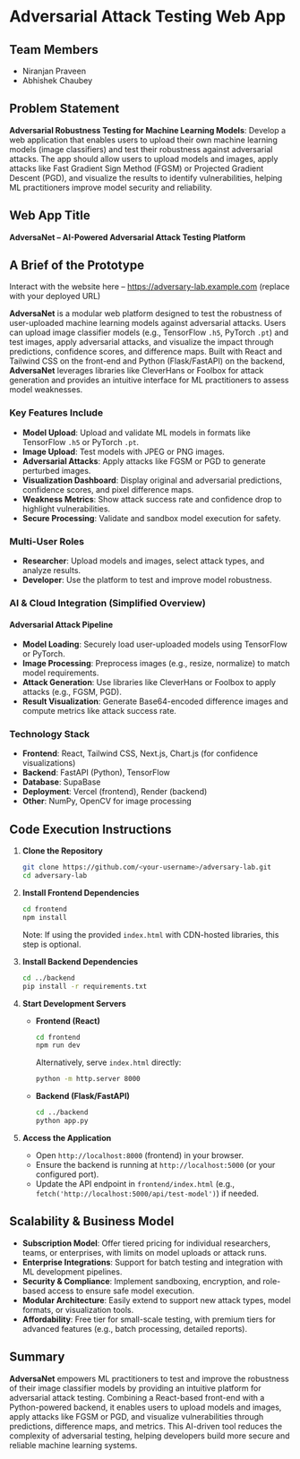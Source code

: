 # Adversarial Attack Testing Web App

## Team Members

- Niranjan Praveen
- Abhishek Chaubey

## Problem Statement

**Adversarial Robustness Testing for Machine Learning Models**: Develop a web application that enables users to upload their own machine learning models (image classifiers) and test their robustness against adversarial attacks. The app should allow users to upload models and images, apply attacks like Fast Gradient Sign Method (FGSM) or Projected Gradient Descent (PGD), and visualize the results to identify vulnerabilities, helping ML practitioners improve model security and reliability.

## Web App Title

**AdversaNet – AI-Powered Adversarial Attack Testing Platform**

## A Brief of the Prototype

Interact with the website here – https://adversary-lab.example.com (replace with your deployed URL)

**AdversaNet** is a modular web platform designed to test the robustness of user-uploaded machine learning models against adversarial attacks. Users can upload image classifier models (e.g., TensorFlow `.h5`, PyTorch `.pt`) and test images, apply adversarial attacks, and visualize the impact through predictions, confidence scores, and difference maps. Built with React and Tailwind CSS on the front-end and Python (Flask/FastAPI) on the backend, **AdversaNet** leverages libraries like CleverHans or Foolbox for attack generation and provides an intuitive interface for ML practitioners to assess model weaknesses.

### Key Features Include

- **Model Upload**: Upload and validate ML models in formats like TensorFlow `.h5` or PyTorch `.pt`.
- **Image Upload**: Test models with JPEG or PNG images.
- **Adversarial Attacks**: Apply attacks like FGSM or PGD to generate perturbed images.
- **Visualization Dashboard**: Display original and adversarial predictions, confidence scores, and pixel difference maps.
- **Weakness Metrics**: Show attack success rate and confidence drop to highlight vulnerabilities.
- **Secure Processing**: Validate and sandbox model execution for safety.

### Multi-User Roles

- **Researcher**: Upload models and images, select attack types, and analyze results.
- **Developer**: Use the platform to test and improve model robustness.

### AI & Cloud Integration (Simplified Overview)

#### Adversarial Attack Pipeline

- **Model Loading**: Securely load user-uploaded models using TensorFlow or PyTorch.
- **Image Processing**: Preprocess images (e.g., resize, normalize) to match model requirements.
- **Attack Generation**: Use libraries like CleverHans or Foolbox to apply attacks (e.g., FGSM, PGD).
- **Result Visualization**: Generate Base64-encoded difference images and compute metrics like attack success rate.

### Technology Stack

- **Frontend**: React, Tailwind CSS, Next.js, Chart.js (for confidence visualizations)
- **Backend**: FastAPI (Python), TensorFlow
- **Database**: SupaBase
- **Deployment**: Vercel (frontend), Render (backend)
- **Other**: NumPy, OpenCV for image processing

## Code Execution Instructions

1. **Clone the Repository**

   ```bash
   git clone https://github.com/<your-username>/adversary-lab.git
   cd adversary-lab
   ```

2. **Install Frontend Dependencies**

   ```bash
   cd frontend
   npm install
   ```

   Note: If using the provided `index.html` with CDN-hosted libraries, this step is optional.

3. **Install Backend Dependencies**

   ```bash
   cd ../backend
   pip install -r requirements.txt
   ```

4. **Start Development Servers**

   - **Frontend (React)**

     ```bash
     cd frontend
     npm run dev
     ```

     Alternatively, serve `index.html` directly:

     ```bash
     python -m http.server 8000
     ```
   - **Backend (Flask/FastAPI)**

     ```bash
     cd ../backend
     python app.py
     ```

5. **Access the Application**

   - Open `http://localhost:8000` (frontend) in your browser.
   - Ensure the backend is running at `http://localhost:5000` (or your configured port).
   - Update the API endpoint in `frontend/index.html` (e.g., `fetch('http://localhost:5000/api/test-model')`) if needed.

## Scalability & Business Model

- **Subscription Model**: Offer tiered pricing for individual researchers, teams, or enterprises, with limits on model uploads or attack runs.
- **Enterprise Integrations**: Support for batch testing and integration with ML development pipelines.
- **Security & Compliance**: Implement sandboxing, encryption, and role-based access to ensure safe model execution.
- **Modular Architecture**: Easily extend to support new attack types, model formats, or visualization tools.
- **Affordability**: Free tier for small-scale testing, with premium tiers for advanced features (e.g., batch processing, detailed reports).

## Summary

**AdversaNet** empowers ML practitioners to test and improve the robustness of their image classifier models by providing an intuitive platform for adversarial attack testing. Combining a React-based front-end with a Python-powered backend, it enables users to upload models and images, apply attacks like FGSM or PGD, and visualize vulnerabilities through predictions, difference maps, and metrics. This AI-driven tool reduces the complexity of adversarial testing, helping developers build more secure and reliable machine learning systems.

